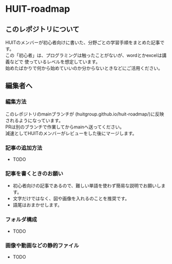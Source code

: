 # HUIT-roadmap

## このレポジトリについて

HUITのメンバーが初心者向けに書いた、分野ごとの学習手順をまとめた記事です。  
この「初心者」は、プログラミングは触ったことがないが、wordとかexcelは講義などで
使っているレベルを想定しています。  
始めたばかりで何から始めていいのか分からないときなどにご活用ください。  

## 編集者へ

### 編集方法

このレポジトリのmainブランチが (huitgroup.github.io/huit-roadmap/)に反映されるようになっています。  
PRは別のブランチで作業してからmainへ送ってください。  
減速としてHUITのメンバーがレビューをした後にマージします。  

### 記事の追加方法
- TODO  

### 記事を書くときのお願い

- 初心者向けの記事であるので、難しい単語を使わず簡易な説明でお願いします。
- 文字だけではなく、図や画像を入れるのことを推奨です。
- 語尾はおまかせします。

### フォルダ構成
- TODO


### 画像や動画などの静的ファイル
- TODO

